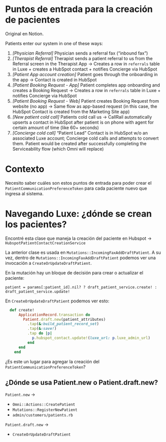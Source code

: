 # Puntos de entrada para la creación de pacientes

Original en Notion.

Patients enter our system in one of these ways:

1. *[Physician Referral]* Physician sends a referral fax (“inbound fax”)
2. *[Therapist Referral]* Therapist sends a patient referral to us from the Referral screen in the Therapist App → Creates a row in `referrals` table in Luxe + creates a HubSpot contact + notifies Concierge via HubSpot
3. *[Patient App account creation]* Patient goes through the onboarding in the app → Contact is created in HubSpot
4. *[Patient Booking Request - App]* Patient completes app onboarding and creates a Booking Request → Creates a row in `referrals` table in Luxe + notifies Concierge via HubSpot
5. *[Patient Booking Request - Web]* Patient creates Booking Request from website (no app) → Same flow as app-based request (in this case, the HubSpot Contact is created from the Marketing Site app)
6. *[New patient cold call]* Patients cold call us → CallRail automatically upserts a contact in HubSpot after patient is on phone with agent for certain amount of time (like 60+ seconds)
7. *[Concierge cold call]* “Patient Lead” Contact is in HubSpot w/o an associated Luxe account; Concierge cold calls and attempts to convert them. Patient would be created after successfully completing the Serviceability flow (which Omni will replace)

# Contexto

Necesito saber cuáles son estos puntos de entrada para poder crear el `PatientCommunicationPreferenceToken` para cada paciente nuevo que ingresa al sistema.

# Navegando Luxe: ¿dónde se crean los pacientes?

Encontré esta clase que maneja la creación del paciente en Hubspot → `HubspotPatientContactCreationService`

La anterior clase es usada en `Mutations::IncomingFaxAddDraftPatient`. A su vez, dentro de `Mutations::IncomingFaxAddDraftPatient` podemos ver una invocación a `CreateOrUpdateDraftPatient`.

En la mutación hay un bloque de decisión para crear o actualizar el paciente:

    patient = params[:patient_id].nil? ? draft_patient_service.create! : draft_patient_service.update!

En `CreateOrUpdateDraftPatient` podemos ver esto:
```ruby
  def create!
      ApplicationRecord.transaction do
        Patient.draft.new(patient_attributes)
          .tap(&:build_patient_record_set)
          .tap(&:save!)
          .tap do |p|
            p.hubspot_contact.update!(luxe_url: p.luxe_admin_url)
          end
      end
    end
```

¿Es este un lugar para agregar la creación del `PatientCommunicationPreferenceToken`?

## ¿Dónde se usa Patient.new o Patient.draft.new?

`Patient.new` →

- `Omni::Actions::CreatePatient` 
- `Mutations::RegisterNewPatient`
- `admin/customers/patients.rb`

`Patient.draft.new` →

- `CreateOrUpdateDraftPatient`

